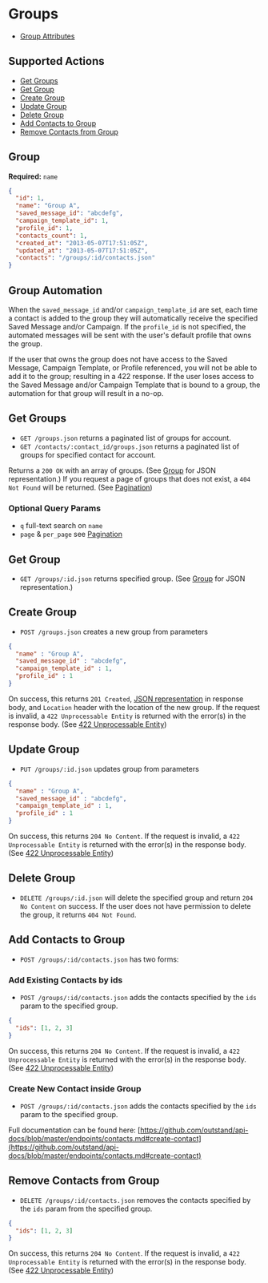 # Groups

* [Group Attributes](#group)

## Supported Actions

* [Get Groups](#get-groups)
* [Get Group](#get-group)
* [Create Group](#create-group)
* [Update Group](#update-group)
* [Delete Group](#delete-group)
* [Add Contacts to Group](#add-contacts-to-group)
* [Remove Contacts from Group](#remove-contacts-from-group)

## Group

**Required:** ```name```

```json
{
  "id": 1,
  "name": "Group A",
  "saved_message_id": "abcdefg",
  "campaign_template_id": 1,
  "profile_id": 1,
  "contacts_count": 1,
  "created_at": "2013-05-07T17:51:05Z",
  "updated_at": "2013-05-07T17:51:05Z",
  "contacts": "/groups/:id/contacts.json"
}
```

## Group Automation
When the `saved_message_id` and/or `campaign_template_id` are set, each time a contact is added to
the group they will automatically receive the specified Saved Message and/or Campaign. If the
`profile_id` is not specified, the automated messages will be sent with the user's default profile
that owns the group.

If the user that owns the group does not have access to the Saved Message, Campaign Template, or Profile
referenced, you will not be able to add it to the group; resulting in a 422 response. If the user
loses access to the Saved Message and/or Campaign Template that is bound to a group, the automation
for that group will result in a no-op.


## Get Groups

* ```GET /groups.json``` returns a paginated list of groups for account.
* ```GET /contacts/:contact_id/groups.json``` returns a paginated list of groups for specified contact for account.

Returns a `200 OK` with an array of groups. (See [Group](#group) for JSON representation.) If you request a page of groups that does not exist, a ```404 Not Found``` will be returned. (See [Pagination](https://github.com/outstand/api-docs#pagination))

### Optional Query Params

* `q` full-text search on `name`
* `page` & `per_page` see [Pagination](https://github.com/outstand/api-docs#pagination)

## Get Group

 * ```GET /groups/:id.json``` returns specified group. (See [Group](#group) for JSON representation.)

## Create Group

* ```POST /groups.json``` creates a new group from parameters

```json
{
  "name" : "Group A",
  "saved_message_id" : "abcdefg",
  "campaign_template_id" : 1,
  "profile_id" : 1
}
```

On success, this returns ```201 Created```, [JSON representation](#group) in response body, and ```Location``` header with the location of the new group. If the request is invalid, a ```422 Unprocessable Entity``` is returned with the error(s) in the response body. (See [422 Unprocessable Entity](https://github.com/outstand/api-docs/blob/master/422.md))

## Update Group

* ```PUT /groups/:id.json``` updates group from parameters

```json
{
  "name" : "Group A",
  "saved_message_id" : "abcdefg",
  "campaign_template_id" : 1,
  "profile_id" : 1
}
```

On success, this returns ```204 No Content```. If the request is invalid, a ```422 Unprocessable Entity``` is returned with the error(s) in the response body. (See [422 Unprocessable Entity](https://github.com/outstand/api-docs/blob/master/422.md))

## Delete Group

* ```DELETE /groups/:id.json``` will delete the specified group and return ```204 No Content``` on success. If the user does not have permission to delete the group, it returns ```404 Not Found```.

## Add Contacts to Group

* ```POST /groups/:id/contacts.json``` has two forms:

### Add Existing Contacts by ids

* ```POST /groups/:id/contacts.json``` adds the contacts specified by the `ids` param to the specified group.

```json
{
  "ids": [1, 2, 3]
}
```

On success, this returns ```204 No Content```. If the request is invalid, a ```422 Unprocessable Entity``` is returned with the error(s) in the response body. (See [422 Unprocessable Entity](https://github.com/outstand/api-docs/blob/master/422.md))

### Create New Contact inside Group

* ```POST /groups/:id/contacts.json``` adds the contacts specified by the `ids` param to the specified group.

Full documentation can be found here: [https://github.com/outstand/api-docs/blob/master/endpoints/contacts.md#create-contact](https://github.com/outstand/api-docs/blob/master/endpoints/contacts.md#create-contact)

## Remove Contacts from Group

* ```DELETE /groups/:id/contacts.json``` removes the contacts specified by the `ids` param from the specified group.

```json
{
  "ids": [1, 2, 3]
}
```

On success, this returns ```204 No Content```. If the request is invalid, a ```422 Unprocessable Entity``` is returned with the error(s) in the response body. (See [422 Unprocessable Entity](https://github.com/outstand/api-docs/blob/master/422.md))
